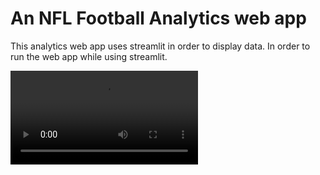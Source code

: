 # An NFL Football Analytics web app

This analytics web app uses streamlit in order to display data.
In order to run the web app while using streamlit.


![](streamlit-Football_Analytics_app.webm)